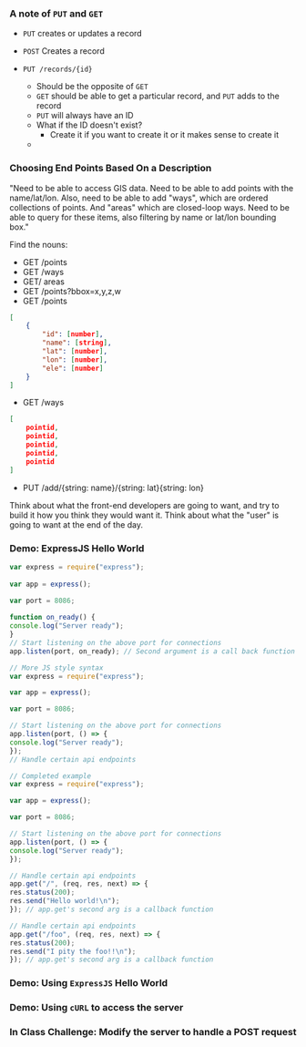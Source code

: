 ### A note of `PUT` and `GET`
* `PUT` creates or updates a record
* `POST` Creates a record

* `PUT /records/{id}`
	* Should be the opposite of `GET`
	* `GET` should be able to get a particular record, and `PUT` adds to the record
	* `PUT` will always have an ID
	* What if the ID doesn't exist?
		* Create it if you want to create it or it makes sense to create it
	* 
### Choosing End Points Based On a Description

"Need to be able to access GIS data. Need to be able to add points with the name/lat/lon. Also, need to be able to add "ways", which are ordered collections of points. And "areas" which are closed-loop ways. Need to be able to query for these items, also filtering by name or lat/lon bounding box."

Find the nouns:
* GET /points
* GET /ways
* GET/ areas
* GET /points?bbox=x,y,z,w
* GET /points
```json
[
	{
		"id": [number],
		"name": [string],
		"lat": [number],
		"lon": [number],
		"ele": [number]
	}
]
```
* GET /ways
```json
[
	pointid,
	pointid,
	pointid,
	pointid,
	pointid
]
```

* PUT /add/{string: name}/{string: lat}{string: lon}

Think about what the front-end developers are going to want, and try to build it how you think they would want it. Think about what the "user" is going to want at the end of the day.
### Demo: ExpressJS Hello World
```javascript
var express = require("express");
  
var app = express();
  
var port = 8086;

function on_ready() {
console.log("Server ready");
}
// Start listening on the above port for connections
app.listen(port, on_ready); // Second argument is a call back function
```

```javascript
// More JS style syntax
var express = require("express");

var app = express();  

var port = 8086;

// Start listening on the above port for connections
app.listen(port, () => {
console.log("Server ready");
});
// Handle certain api endpoints
```

```javascript
// Completed example
var express = require("express");

var app = express();

var port = 8086;

// Start listening on the above port for connections
app.listen(port, () => {
console.log("Server ready");
});

// Handle certain api endpoints
app.get("/", (req, res, next) => {
res.status(200);
res.send("Hello world!\n");
}); // app.get's second arg is a callback function

// Handle certain api endpoints
app.get("/foo", (req, res, next) => {
res.status(200);
res.send("I pity the foo!!\n");
}); // app.get's second arg is a callback function
```
### Demo: Using `ExpressJS` Hello World

### Demo: Using `cURL` to access the server

### In Class Challenge: Modify the server to handle a POST request

